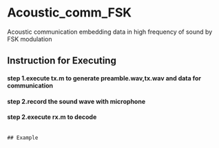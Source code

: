 #  Acoustic_comm_FSK

Acoustic communication embedding data in high frequency of sound by FSK modulation

## Instruction for Executing
#### step 1.execute tx.m to generate preamble.wav,tx.wav and data for communication
#### step 2.record the sound wave with microphone
#### step 2.execute rx.m to decode 

```

## Example

